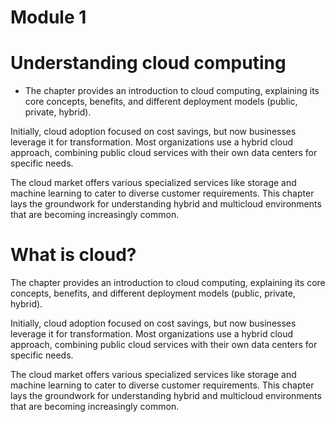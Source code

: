 # Module 1
# Understanding cloud computing
* The chapter provides an introduction to cloud computing, explaining its core concepts, benefits, and different deployment models (public, private, hybrid).
  
Initially, cloud adoption focused on cost savings, but now businesses leverage it for transformation. Most organizations use a hybrid cloud approach, combining public cloud services with their own data centers for specific needs.

The cloud market offers various specialized services like storage and machine learning to cater to diverse customer requirements. This chapter lays the groundwork for understanding hybrid and multicloud environments that are becoming increasingly common.

# What is cloud?
The chapter provides an introduction to cloud computing, explaining its core concepts, benefits, and different deployment models (public, private, hybrid).

Initially, cloud adoption focused on cost savings, but now businesses leverage it for transformation. Most organizations use a hybrid cloud approach, combining public cloud services with their own data centers for specific needs.

The cloud market offers various specialized services like storage and machine learning to cater to diverse customer requirements. This chapter lays the groundwork for understanding hybrid and multicloud environments that are becoming increasingly common.


